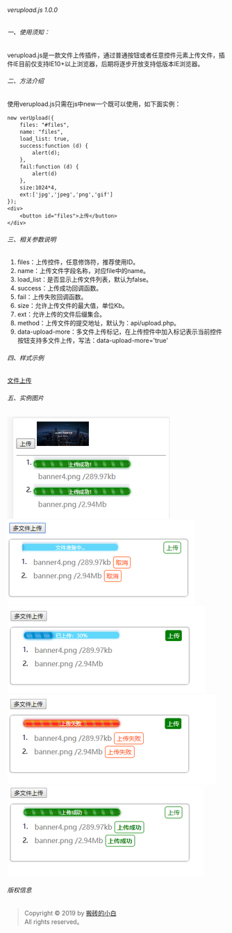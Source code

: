 ###### verupload.js 1.0.0

###### 一、使用须知：
verupload.js是一款文件上传插件，通过普通按钮或者任意控件元素上传文件，插件IE目前仅支持IE10+以上浏览器，后期将逐步开放支持低版本IE浏览器。

###### 二、方法介绍
使用verupload.js只需在js中new一个既可以使用，如下面实例：
~~~
new verUpload({
    files: "#files",
    name: "files",
    load_list: true,
    success:function (d) {
        alert(d);
    },
    fail:function (d) {
        alert(d)
    },
    size:1024*4,
    ext:['jpg','jpeg','png','gif']
});
<div>
    <button id="files">上传</button>
</div>
~~~ 

###### 三、相关参数说明
1. files：上传控件，任意修饰符，推荐使用ID。
2. name：上传文件字段名称，对应file中的name。
3. load_list：是否显示上传文件列表，默认为false。
4. success：上传成功回调函数。
5. fail：上传失败回调函数。
6. size：允许上传文件的最大值，单位Kb。
7. ext：允许上传的文件后缀集合。
8. method：上传文件的提交地址，默认为：api/upload.php。
9. data-upload-more：多文件上传标记，在上传控件中加入标记表示当前控件按钮支持多文件上传，写法：data-upload-more='true'

###### 四、样式示例
[文件上传](https://www.xincheng-blog.cn/details.html?id=20190402LRSmnvUyLs)

###### 五、实例图片
![文件上传](https://github.com/xingkong1993/image_relesess/blob/master/upload.png)
![文件上传](https://github.com/xingkong1993/image_relesess/blob/master/upload5.png)
![文件上传](https://github.com/xingkong1993/image_relesess/blob/master/upload6.png)
![文件上传](https://github.com/xingkong1993/image_relesess/blob/master/upload3.png)
![文件上传](https://github.com/xingkong1993/image_relesess/blob/master/upload4.png)

###### 版权信息
> Copyright © 2019 by [搬砖的小白](https://www.xincheng-blog.cn)  
> All rights reserved。
